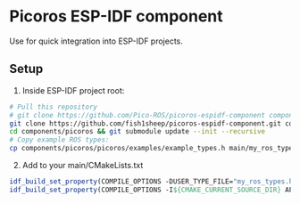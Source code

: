 # Picoros ESP-IDF component
Use for quick integration into ESP-IDF projects.

## Setup

1. Inside ESP-IDF project root:
```sh
# Pull this repository
# git clone https://github.com/Pico-ROS/picoros-espidf-component components/picoros
git clone https://github.com/fish1sheep/picoros-espidf-component.git components/picoros
cd components/picoros && git submodule update --init --recursive
# Copy example ROS types:
cp components/picoros/picoros/examples/example_types.h main/my_ros_types.h
```

2. Add to your main/CMakeLists.txt
```cmake
idf_build_set_property(COMPILE_OPTIONS -DUSER_TYPE_FILE="my_ros_types.h" APPEND)
idf_build_set_property(COMPILE_OPTIONS -I${CMAKE_CURRENT_SOURCE_DIR} APPEND)
```

